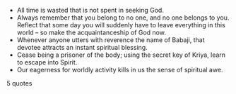  - All time is wasted that is not spent in seeking God.
 - Always remember that you belong to no one, and no one belongs to you. Reflect that some day you will suddenly have to leave everything in this world – so make the acquaintanceship of God now.
 - Whenever anyone utters with reverence the name of Babaji, that devotee attracts an instant spiritual blessing.
 - Cease being a prisoner of the body; using the secret key of Kriya, learn to escape into Spirit.
 - Our eagerness for worldly activity kills in us the sense of spiritual awe.

5 quotes